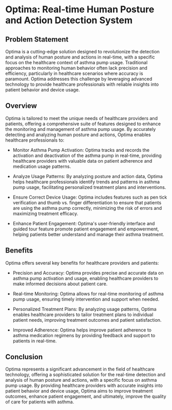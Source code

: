 # Optima: Real-time Human Posture and Action Detection System

## Problem Statement

Optima is a cutting-edge solution designed to revolutionize the detection and analysis of human posture and actions in real-time, with a specific focus on the healthcare context of asthma pump usage. Traditional approaches to monitoring human behavior often lack precision and efficiency, particularly in healthcare scenarios where accuracy is paramount. Optima addresses this challenge by leveraging advanced technology to provide healthcare professionals with reliable insights into patient behavior and device usage.

## Overview

Optima is tailored to meet the unique needs of healthcare providers and patients, offering a comprehensive suite of features designed to enhance the monitoring and management of asthma pump usage. By accurately detecting and analyzing human posture and actions, Optima enables healthcare professionals to:

- Monitor Asthma Pump Activation: Optima tracks and records the activation and deactivation of the asthma pump in real-time, providing healthcare providers with valuable data on patient adherence and medication usage patterns.

- Analyze Usage Patterns: By analyzing posture and action data, Optima helps healthcare professionals identify trends and patterns in asthma pump usage, facilitating personalized treatment plans and interventions.

- Ensure Correct Device Usage: Optima includes features such as pen tick verification and thumb vs. finger differentiation to ensure that patients are using the asthma pump correctly, minimizing the risk of errors and maximizing treatment efficacy.

- Enhance Patient Engagement: Optima's user-friendly interface and guided tour feature promote patient engagement and empowerment, helping patients better understand and manage their asthma treatment.

## Benefits

Optima offers several key benefits for healthcare providers and patients:

- Precision and Accuracy: Optima provides precise and accurate data on asthma pump activation and usage, enabling healthcare providers to make informed decisions about patient care.

- Real-time Monitoring: Optima allows for real-time monitoring of asthma pump usage, ensuring timely intervention and support when needed.

- Personalized Treatment Plans: By analyzing usage patterns, Optima enables healthcare providers to tailor treatment plans to individual patient needs, improving treatment outcomes and patient satisfaction.

- Improved Adherence: Optima helps improve patient adherence to asthma medication regimens by providing feedback and support to patients in real-time.

## Conclusion

Optima represents a significant advancement in the field of healthcare technology, offering a sophisticated solution for the real-time detection and analysis of human posture and actions, with a specific focus on asthma pump usage. By providing healthcare providers with accurate insights into patient behavior and device usage, Optima aims to improve treatment outcomes, enhance patient engagement, and ultimately, improve the quality of care for patients with asthma.
